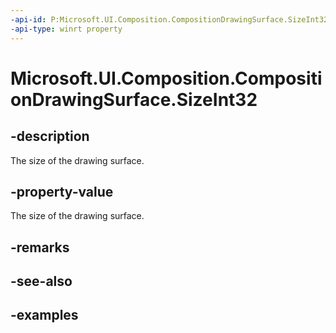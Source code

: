 ```yaml
---
-api-id: P:Microsoft.UI.Composition.CompositionDrawingSurface.SizeInt32
-api-type: winrt property
---
```


<!-- Property syntax.
public SizeInt32 SizeInt32 { get; }
-->

# Microsoft.UI.Composition.CompositionDrawingSurface.SizeInt32

## -description
The size of the drawing surface.

## -property-value
The size of the drawing surface.

## -remarks

## -see-also

## -examples

